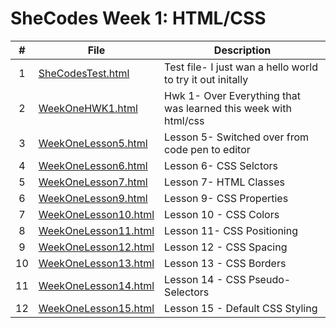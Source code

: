 # SheCodes Week 1: HTML/CSS

|  #  | File                                      | Description                                                     |
| :-: | ----------------------------------------- | --------------------------------------------------------------- |
|  1  | [SheCodesTest.html](./SheCodesTest)       | Test file- I just wan a hello world to try it out initally      |
|  2  | [WeekOneHWK1.html](./WeekOneHWK1)         | Hwk 1- Over Everything that was learned this week with html/css |
|  3  | [WeekOneLesson5.html](./WeekOneLesson5)   | Lesson 5- Switched over from code pen to editor                 |
|  4  | [WeekOneLesson6.html](./WeekOneLesson6)   | Lesson 6- CSS Selctors                                          |
|  5  | [WeekOneLesson7.html](./WeekOneLesson7)   | Lesson 7- HTML Classes                                          |
|  6  | [WeekOneLesson9.html](./WeekOneLesson9)   | Lesson 9- CSS Properties                                        |
|  7  | [WeekOneLesson10.html](./WeekOneLesson10) | Lesson 10 - CSS Colors                                          |
|  8  | [WeekOneLesson11.html](./WeekOneLesson11) | Lesson 11- CSS Positioning                                      |
|  9  | [WeekOneLesson12.html](./WeekOneLesson12) | Lesson 12 - CSS Spacing                                         |
| 10  | [WeekOneLesson13.html](./WeekOneLesson13) | Lesson 13 - CSS Borders                                         |
| 11  | [WeekOneLesson14.html](./WeekOneLesson14) | Lesson 14 - CSS Pseudo-Selectors                                |
| 12  | [WeekOneLesson15.html](./WeekOneLesson15) | Lesson 15 - Default CSS Styling                                 |
